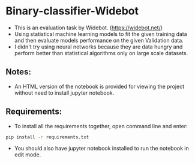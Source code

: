 # Binary-classifier-Widebot
* This is an evaluation task by Widebot. (https://widebot.net/)
* Using statistical machine learning models to fit the given training data and then evaluate models performance on the given Validation data.
* I didn't try using neural networks because they are data hungry and perform better than statistical algorithms only on large scale datasets.

## Notes:
* An HTML version of the notebook is provided for viewing the project without need to install jupyter notebook.

## Requirements:

* To install all the requirements together, open command line and enter:
```bash
pip install -r requirements.txt
```
* You should also have jupyter notebook installed to run the notebook in edit mode.
